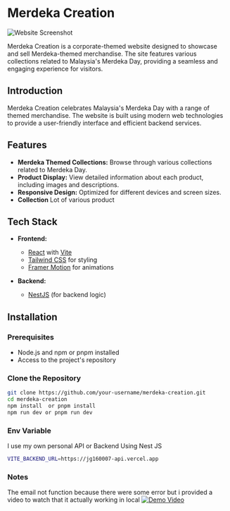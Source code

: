 # Merdeka Creation
![Website Screenshot](/src/assets/screenshot-merdeka.png)

Merdeka Creation is a corporate-themed website designed to showcase and sell Merdeka-themed merchandise. The site features various collections related to Malaysia's Merdeka Day, providing a seamless and engaging experience for visitors.

## Introduction

Merdeka Creation celebrates Malaysia's Merdeka Day with a range of themed merchandise. The website is built using modern web technologies to provide a user-friendly interface and efficient backend services.

## Features

- **Merdeka Themed Collections:** Browse through various collections related to Merdeka Day.
- **Product Display:** View detailed information about each product, including images and descriptions.
- **Responsive Design:** Optimized for different devices and screen sizes.
- **Collection** Lot of various product 
## Tech Stack

- **Frontend:** 
  - [React](https://reactjs.org/) with [Vite](https://vitejs.dev/)
  - [Tailwind CSS](https://tailwindcss.com/) for styling
  - [Framer Motion](https://www.framer.com/api/motion/) for animations

- **Backend:** 
  - [NestJS](https://nestjs.com/) (for backend logic)

## Installation

### Prerequisites

- Node.js and npm or pnpm installed
- Access to the project's repository

### Clone the Repository

```bash
git clone https://github.com/your-username/merdeka-creation.git
cd merdeka-creation
npm install  or pnpm install
npm run dev or pnpm run dev
```
### Env Variable
I use my own personal API or Backend Using Nest JS
```bash
VITE_BACKEND_URL=https://jg160007-api.vercel.app
```

### Notes
The email not function because there were some error but i provided a video to watch that it actually working in local
[![Demo Video](https://upload.wikimedia.org/wikipedia/commons/4/4c/Logo_YouTube_%28en_PNG%29.png)](https://youtu.be/_wySMKn6LgE)


